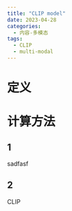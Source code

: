 ```yaml
---
title: "CLIP model"
date: 2023-04-28
categories:
  - 内容-多模态
tags:
  - CLIP
  - multi-modal
---
```


# 定义

# 计算方法
## 1
sadfasf
## 2
CLIP

